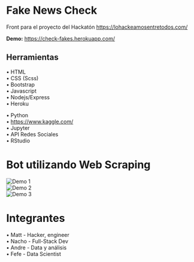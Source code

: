 # Fake News Check

Front para el proyecto del Hackatón https://lohackeamosentretodos.com/ 

**Demo:** https://check-fakes.herokuapp.com/  
  
## Herramientas  
• HTML  
• CSS (Scss)  
• Bootstrap  
• Javascript  
• Nodejs/Express  
• Heroku  
  
• Python  
• https://www.kaggle.com/  
• Jupyter  
• API Redes Sociales  
• RStudio  
  
# Bot utilizando Web Scraping
![Demo 1](https://raw.githubusercontent.com/NachoKai/chequea3/gh-pages/Funcionamiento%201.png)  
![Demo 2](https://raw.githubusercontent.com/NachoKai/chequea3/gh-pages/Funcionamiento%202.png)  
![Demo 3](https://raw.githubusercontent.com/NachoKai/chequea3/gh-pages/Funcionamiento%203.png)  

# Integrantes  
• Matt - Hacker, engineer  
• Nacho - Full-Stack Dev  
• Andre - Data y análisis  
• Fefe - Data Scientist  
